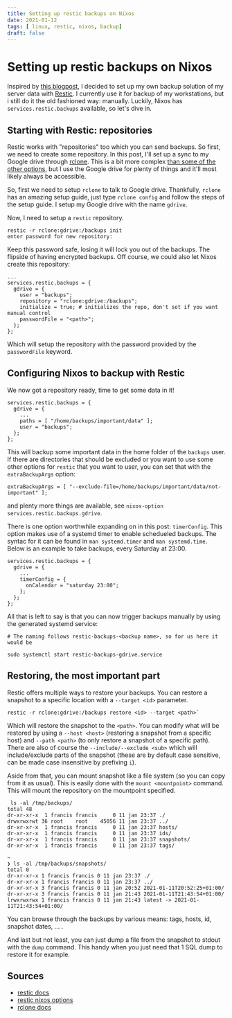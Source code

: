 ```yaml
---
title: Setting up restic backups on Nixos
date: 2021-01-12
tags: [ linux, restic, nixos, backup]
draft: false
---
```


# Setting up restic backups on Nixos

Inspired by [this
blogpost](https://christine.website/blog/borg-backup-2021-01-09), I decided to
set up my own backup solution of my server data with
[Restic](https://restic.net/). I currently use it for backup of my workstations,
but i still do it the old fashioned way: manually. Luckily, Nixos has
`services.restic.backups` available, so let's dive in.

## Starting with Restic: repositories

Restic works with "repositories" too which you can send backups. So first, we
need to create some repository. In this post, I'll set up a sync to my Google
drive through [rclone](). This is a bit more complex [than some of the other
options](https://restic.readthedocs.io/en/stable/030_preparing_a_new_repo.html#),
but I use the Google drive for plenty of things and it'll most likely always be accessible.

So, first we need to setup `rclone` to talk to Google drive. Thankfully, `rclone`
has an amazing setup guide, just type `rclone config` and follow the steps of the
setup guide. I setup my Google drive with the name `gdrive`.

Now, I need to setup a `restic` repository.

```
restic -r rclone:gdrive:/backups init
enter password for new repository:
```

Keep this password safe, losing it will lock you out of the backups. The flipside
of having encrypted backups. Off course, we could also let Nixos create this
repository:

```
...
services.restic.backups = {
  gdrive = {
    user = "backups";
    repository = "rclone:gdrive:/backups";
    initialize = true; # initializes the repo, don't set if you want manual control
    passwordFile = "<path>";
  };
};
```

Which will setup the repository with the password provided by the `passwordFile` keyword.

## Configuring Nixos to backup with Restic

We now got a repository ready, time to get some data in it!

```
services.restic.backups = {
  gdrive = {
    ...
    paths = [ "/home/backups/important/data" ];
    user = "backups";
  };
};

```

This will backup some important data in the home folder of the `backups` user. If
there are directories that should be excluded or you want to use some other
options for `restic` that you want to user, you can set that with the
`extraBackupArgs` option:

```
extraBackupArgs = [ "--exclude-file=/home/backups/important/data/not-important" ];
```

and plenty more things are available, see `nixos-option services.restic.backups.gdrive`.

There is one option worthwhile expanding on in this post: `timerConfig`. This
option makes use of a systemd timer to enable schedueled backups. The syntac for
it can be found in `man systemd.timer` and `man systemd.time`. Below is an
example to take backups, every Saturday at 23:00.

```
services.restic.backups = {
  gdrive = {
    ...
    timerConfig = {
      onCalendar = "saturday 23:00";
    };
  };
};
```

All that is left to say is that you can now trigger backups manually by using the
generated systemd service:

```
# The naming follows restic-backups-<backup name>, so for us here it would be

sudo systemctl start restic-backups-gdrive.service
```

## Restoring, the most important part

Restic offers multiple ways to restore your backups. You can restore a snapshot
to a specific location with a `--target <id>` parameter.

```
restic -r rclone:gdrive:/backups restore <id> --target <path>`
```

Which will restore the snapshot to the `<path>`. You can modify what will be
restored by using a `--host <host>` (restoring a snapshot from a specific host)
and `--path <path>` (to only restore a snapshot of a specific path). There are
also of course the `--include/--exclude <sub>` which will include/exclude parts
of the snapshot (these are by default case sensitive, can be made case
insensitive by prefixing `i`).

Aside from that, you can mount snapshot like a file system (so you can copy from
it as usual). This is easily done with the `mount <mountpoint>` command. This will mount the
repository on the mountpoint specified.

```
 ls -al /tmp/backups/
total 48
dr-xr-xr-x  1 francis francis     0 11 jan 23:37 ./
drwxrwxrwt 36 root    root    45056 11 jan 23:37 ../
dr-xr-xr-x  1 francis francis     0 11 jan 23:37 hosts/
dr-xr-xr-x  1 francis francis     0 11 jan 23:37 ids/
dr-xr-xr-x  1 francis francis     0 11 jan 23:37 snapshots/
dr-xr-xr-x  1 francis francis     0 11 jan 23:37 tags/

~
❯ ls -al /tmp/backups/snapshots/
total 0
dr-xr-xr-x 1 francis francis 0 11 jan 23:37 ./
dr-xr-xr-x 1 francis francis 0 11 jan 23:37 ../
dr-xr-xr-x 3 francis francis 0 11 jan 20:52 2021-01-11T20:52:25+01:00/
dr-xr-xr-x 3 francis francis 0 11 jan 21:43 2021-01-11T21:43:54+01:00/
lrwxrwxrwx 1 francis francis 0 11 jan 21:43 latest -> 2021-01-11T21:43:54+01:00/
```

You can browse through the backups by various means: tags, hosts, id, snapshot
dates, ... .

And last but not least, you can just dump a file from the snapshot to stdout with
the `dump` command. This handy when you just need that 1 SQL dump to restore it
for example.

## Sources

* [restic docs](https://restic.readthedocs.io/en/stable/index.html)
* [restic nixos options](https://search.nixos.org/options?channel=20.09&from=0&size=30&sort=relevance&query=restic)
* [rclone docs](https://rclone.org/docs/)
